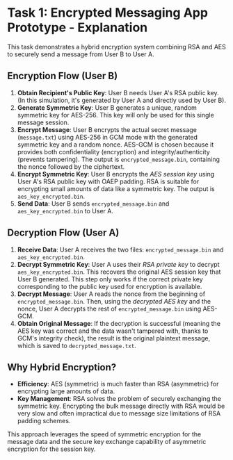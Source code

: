 # Task 1: Encrypted Messaging App Prototype - Explanation

This task demonstrates a hybrid encryption system combining RSA and AES to securely send a message from User B to User A.

## Encryption Flow (User B)

1.  **Obtain Recipient's Public Key**: User B needs User A's RSA public key. (In this simulation, it's generated by User A and directly used by User B).
2.  **Generate Symmetric Key**: User B generates a unique, random symmetric key for AES-256. This key will only be used for this single message session.
3.  **Encrypt Message**: User B encrypts the actual secret message (`message.txt`) using AES-256 in GCM mode with the generated symmetric key and a random nonce. AES-GCM is chosen because it provides both confidentiality (encryption) and integrity/authenticity (prevents tampering). The output is `encrypted_message.bin`, containing the nonce followed by the ciphertext.
4.  **Encrypt Symmetric Key**: User B encrypts the *AES session key* using User A's RSA public key with OAEP padding. RSA is suitable for encrypting small amounts of data like a symmetric key. The output is `aes_key_encrypted.bin`.
5.  **Send Data**: User B sends `encrypted_message.bin` and `aes_key_encrypted.bin` to User A.

## Decryption Flow (User A)

1.  **Receive Data**: User A receives the two files: `encrypted_message.bin` and `aes_key_encrypted.bin`.
2.  **Decrypt Symmetric Key**: User A uses their *RSA private key* to decrypt `aes_key_encrypted.bin`. This recovers the original AES session key that User B generated. This step only works if the correct private key corresponding to the public key used for encryption is available.
3.  **Decrypt Message**: User A reads the nonce from the beginning of `encrypted_message.bin`. Then, using the *decrypted AES key* and the nonce, User A decrypts the rest of `encrypted_message.bin` using AES-GCM.
4.  **Obtain Original Message**: If the decryption is successful (meaning the AES key was correct and the data wasn't tampered with, thanks to GCM's integrity check), the result is the original plaintext message, which is saved to `decrypted_message.txt`.

## Why Hybrid Encryption?

* **Efficiency**: AES (symmetric) is much faster than RSA (asymmetric) for encrypting large amounts of data.
* **Key Management**: RSA solves the problem of securely exchanging the symmetric key. Encrypting the bulk message directly with RSA would be very slow and often impractical due to message size limitations of RSA padding schemes.

This approach leverages the speed of symmetric encryption for the message data and the secure key exchange capability of asymmetric encryption for the session key.